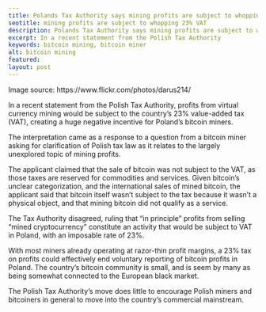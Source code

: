 ```yaml
---
title: Polands Tax Authority says mining profits are subject to whopping 23% VAT
seotitle: mining profits are subject to whopping 23% VAT
description: Polands Tax Authority says mining profits are subject to whopping 23% VAT
excerpt: In a recent statement from the Polish Tax Authority
keywords: bitcoin mining, bitcoin miner
alt: bitcoin mining
featured: 
layout: post
---
```


<p>Image source: https://www.flickr.com/photos/darus214/<p>

<p>In a recent statement from the Polish Tax Authority, profits from virtual currency mining would be subject to the country’s 23% value-added tax (VAT), creating a huge negative incentive for Poland’s bitcoin miners. <p>

<p>The interpretation came as a response to a question from a bitcoin miner asking for clarification of Polish tax law as it relates to the largely unexplored topic of mining profits.<p>

<p>The applicant claimed that the sale of bitcoin was not subject to the VAT, as those taxes are reserved for commodities and services. Given bitcoin’s unclear categorization, and the international sales of mined bitcoin, the applicant said that bitcoin itself wasn’t subject to the tax because it wasn’t a physical object, and that mining bitcoin did not qualify as a service.<p>

<p>The Tax Authority disagreed, ruling that “in principle” profits from selling “mined cryptocurrency” constitute an activity that would be subject to VAT in Poland, with an imposable rate of 23%.<p>

<p>With most miners already operating at razor-thin profit margins, a 23% tax on profits could effectively end voluntary reporting of bitcoin profits in Poland. The country’s bitcoin community is small, and is seem by many as being somewhat connected to the European black market. <p>

<p>The Polish Tax Authority’s move does little to encourage Polish miners and bitcoiners in general to move into the country’s commercial mainstream.<p>

